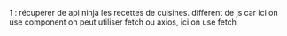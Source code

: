 1 : récupérer de api ninja les recettes de cuisines.
different de js car ici on use component
on peut utiliser fetch ou axios, ici on use fetch